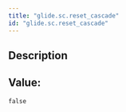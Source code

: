 ```yaml
---
title: "glide.sc.reset_cascade"
id: "glide.sc.reset_cascade"
---
```

## Description



## Value: 
```
false
```